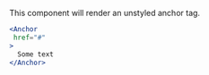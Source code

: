 This component will render an unstyled anchor tag.

```jsx
<Anchor
 href="#"
>
  Some text
</Anchor>
```
